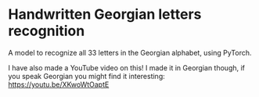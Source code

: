 # Handwritten Georgian letters recognition

A model to recognize all 33 letters in the Georgian alphabet, using PyTorch.

I have also made a YouTube video on this! I made it in Georgian though, if you speak Georgian you might find it interesting: https://youtu.be/XKwoWtOaptE